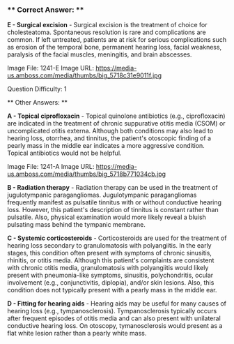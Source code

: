 ### ** Correct Answer: **

**E - Surgical excision** - Surgical excision is the treatment of choice for cholesteatoma. Spontaneous resolution is rare and complications are common. If left untreated, patients are at risk for serious complications such as erosion of the temporal bone, permanent hearing loss, facial weakness, paralysis of the facial muscles, meningitis, and brain abscesses.

Image File: 1241-E
Image URL: https://media-us.amboss.com/media/thumbs/big_5718c31e9011f.jpg

Question Difficulty: 1

** Other Answers: **

**A - Topical ciprofloxacin** - Topical quinolone antibiotics (e.g., ciprofloxacin) are indicated in the treatment of chronic suppurative otitis media (CSOM) or uncomplicated otitis externa. Although both conditions may also lead to hearing loss, otorrhea, and tinnitus, the patient's otoscopic finding of a pearly mass in the middle ear indicates a more aggressive condition. Topical antibiotics would not be helpful.

Image File: 1241-A
Image URL: https://media-us.amboss.com/media/thumbs/big_5718b771034cb.jpg

**B - Radiation therapy** - Radiation therapy can be used in the treatment of jugulotympanic paragangliomas. Jugulotympanic paragangliomas frequently manifest as pulsatile tinnitus with or without conductive hearing loss. However, this patient's description of tinnitus is constant rather than pulsatile. Also, physical examination would more likely reveal a bluish pulsating mass behind the tympanic membrane.

**C - Systemic corticosteroids** - Corticosteroids are used for the treatment of hearing loss secondary to granulomatosis with polyangiitis. In the early stages, this condition often present with symptoms of chronic sinusitis, rhinitis, or otitis media. Although this patient's complaints are consistent with chronic otitis media, granulomatosis with polyangiitis would likely present with pneumonia-like symptoms, sinusitis, polychondritis, ocular involvement (e.g., conjunctivitis, diplopia), and/or skin lesions. Also, this condition does not typically present with a pearly mass in the middle ear.

**D - Fitting for hearing aids** - Hearing aids may be useful for many causes of hearing loss (e.g., tympanosclerosis). Tympanosclerosis typically occurs after frequent episodes of otitis media and can also present with unilateral conductive hearing loss. On otoscopy, tymanosclerosis would present as a flat white lesion rather than a pearly white mass.

